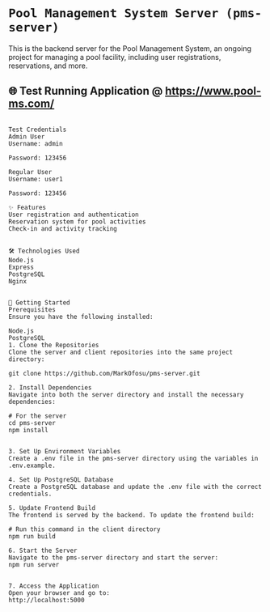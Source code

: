 # `Pool Management System Server (pms-server)`

This is the backend server for the Pool Management System, an ongoing project for managing a pool facility, including user registrations, reservations, and more.


## 🌐 Test Running Application @ https://www.pool-ms.com/
```plaintext

Test Credentials
Admin User
Username: admin

Password: 123456

Regular User
Username: user1

Password: 123456

✨ Features
User registration and authentication
Reservation system for pool activities
Check-in and activity tracking


🛠 Technologies Used
Node.js
Express
PostgreSQL
Nginx


🚀 Getting Started
Prerequisites
Ensure you have the following installed:

Node.js
PostgreSQL
1. Clone the Repositories
Clone the server and client repositories into the same project directory:

git clone https://github.com/MarkOfosu/pms-server.git

2. Install Dependencies
Navigate into both the server directory and install the necessary dependencies:

# For the server
cd pms-server
npm install


3. Set Up Environment Variables
Create a .env file in the pms-server directory using the variables in .env.example.

4. Set Up PostgreSQL Database
Create a PostgreSQL database and update the .env file with the correct credentials.

5. Update Frontend Build
The frontend is served by the backend. To update the frontend build:

# Run this command in the client directory
npm run build

6. Start the Server
Navigate to the pms-server directory and start the server:
npm run server


7. Access the Application
Open your browser and go to:
http://localhost:5000
